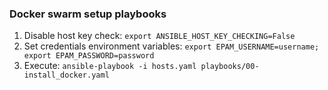 ### Docker swarm setup playbooks

1. Disable host key check:
```export ANSIBLE_HOST_KEY_CHECKING=False```
2. Set credentials environment variables:
```export EPAM_USERNAME=username; export EPAM_PASSWORD=password```
3. Execute:
```ansible-playbook -i hosts.yaml playbooks/00-install_docker.yaml```

